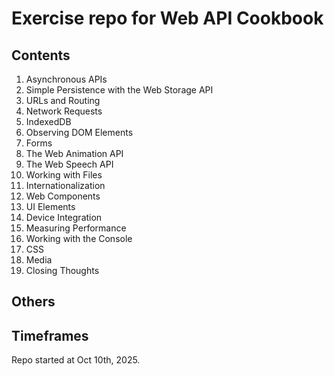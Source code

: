 # Exercise repo for Web API Cookbook

## Contents

1. Asynchronous APIs
2. Simple Persistence with the Web Storage API
3. URLs and Routing
4. Network Requests
5. IndexedDB
6. Observing DOM Elements
7. Forms
8. The Web Animation API
9. The Web Speech API
10. Working with Files
11. Internationalization
12. Web Components
13. UI Elements
14. Device Integration
15. Measuring Performance
16. Working with the Console
17. CSS
18. Media
19. Closing Thoughts

## Others

## Timeframes

Repo started at Oct 10th, 2025.